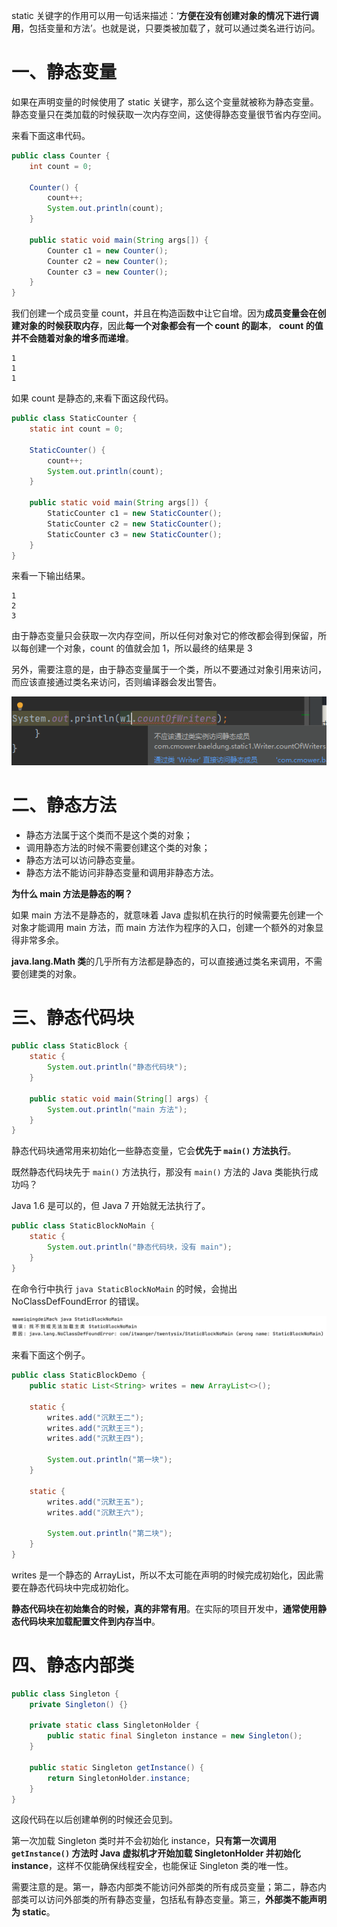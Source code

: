 static 关键字的作用可以用一句话来描述：‘**方便在没有创建对象的情况下进行调用**，包括变量和方法’。也就是说，只要类被加载了，就可以通过类名进行访问。

# 一、静态变量

如果在声明变量的时候使用了 static 关键字，那么这个变量就被称为静态变量。静态变量只在类加载的时候获取一次内存空间，这使得静态变量很节省内存空间。

来看下面这串代码。

```java
public class Counter {
    int count = 0;

    Counter() {
        count++;
        System.out.println(count);
    }

    public static void main(String args[]) {
        Counter c1 = new Counter();
        Counter c2 = new Counter();
        Counter c3 = new Counter();
    }
}
```

我们创建一个成员变量 count，并且在构造函数中让它自增。因为**成员变量会在创建对象的时候获取内存**，因此**每一个对象都会有一个 count 的副本**， **count 的值并不会随着对象的增多而递增**。

```
1
1
1
```

如果 count 是静态的,来看下面这段代码。

```java
public class StaticCounter {
    static int count = 0;

    StaticCounter() {
        count++;
        System.out.println(count);
    }

    public static void main(String args[]) {
        StaticCounter c1 = new StaticCounter();
        StaticCounter c2 = new StaticCounter();
        StaticCounter c3 = new StaticCounter();
    }
}
```

来看一下输出结果。

```
1
2
3
```

由于静态变量只会获取一次内存空间，所以任何对象对它的修改都会得到保留，所以每创建一个对象，count 的值就会加 1，所以最终的结果是 3

另外，需要注意的是，由于静态变量属于一个类，所以不要通过对象引用来访问，而应该直接通过类名来访问，否则编译器会发出警告。

![img](12.static关键字.assets/19-03.png)

# 二、静态方法

- 静态方法属于这个类而不是这个类的对象；
- 调用静态方法的时候不需要创建这个类的对象；
- 静态方法可以访问静态变量。
- 静态方法不能访问非静态变量和调用非静态方法。

**为什么 main 方法是静态的啊？**

如果 main 方法不是静态的，就意味着 Java 虚拟机在执行的时候需要先创建一个对象才能调用 main 方法，而 main 方法作为程序的入口，创建一个额外的对象显得非常多余。

**java.lang.Math 类**的几乎所有方法都是静态的，可以直接通过类名来调用，不需要创建类的对象。

# 三、静态代码块

```java
public class StaticBlock {
    static {
        System.out.println("静态代码块");
    }

    public static void main(String[] args) {
        System.out.println("main 方法");
    }
}
```

静态代码块通常用来初始化一些静态变量，它会**优先于 `main()` 方法执行**。

既然静态代码块先于 `main()` 方法执行，那没有 `main()` 方法的 Java 类能执行成功吗？

Java 1.6 是可以的，但 Java 7 开始就无法执行了。

```java
public class StaticBlockNoMain {
    static {
        System.out.println("静态代码块，没有 main");
    }
}
```

在命令行中执行 `java StaticBlockNoMain` 的时候，会抛出 NoClassDefFoundError 的错误。

![img](12.static关键字.assets/19-07.png)

来看下面这个例子。

```java
public class StaticBlockDemo {
    public static List<String> writes = new ArrayList<>();

    static {
        writes.add("沉默王二");
        writes.add("沉默王三");
        writes.add("沉默王四");

        System.out.println("第一块");
    }

    static {
        writes.add("沉默王五");
        writes.add("沉默王六");

        System.out.println("第二块");
    }
}
```

writes 是一个静态的 ArrayList，所以不太可能在声明的时候完成初始化，因此需要在静态代码块中完成初始化。

**静态代码块在初始集合的时候，真的非常有用**。在实际的项目开发中，**通常使用静态代码块来加载配置文件到内存当中**。

# 四、静态内部类

```java
public class Singleton {
    private Singleton() {}

    private static class SingletonHolder {
        public static final Singleton instance = new Singleton();
    }

    public static Singleton getInstance() {
        return SingletonHolder.instance;
    }
}
```

这段代码在以后创建单例的时候还会见到。

第一次加载 Singleton 类时并不会初始化 instance，**只有第一次调用 `getInstance()` 方法时 Java 虚拟机才开始加载 SingletonHolder 并初始化 instance**，这样不仅能确保线程安全，也能保证 Singleton 类的唯一性。

需要注意的是。第一，静态内部类不能访问外部类的所有成员变量；第二，静态内部类可以访问外部类的所有静态变量，包括私有静态变量。第三，**外部类不能声明为 static**。